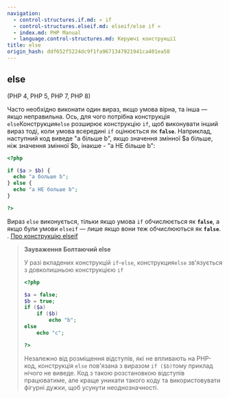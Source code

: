 ```yaml
---
navigation:
  - control-structures.if.md: « if
  - control-structures.elseif.md: elseif/else if »
  - index.md: PHP Manual
  - language.control-structures.md: Керуючі конструкції
title: else
origin_hash: ddf652f5224dc9f1fa9671347921941ca401ea50
---
```

## else

(PHP 4, PHP 5, PHP 7, PHP 8)

Часто необхідно виконати один вираз, якщо умова вірна, та інша — якщо неправильна. Ось, для чого потрібна конструкція `else`Конструкция`else` розширює конструкцію `if`, щоб виконувати інший вираз тоді, коли умова всередині `if` оцінюється як **`false`**. Наприклад, наступний код виведе "a більше b", якщо значення змінної $a більше, ніж значення змінної $b, інакше - "a НЕ більше b":

```php
<?php

if ($a > $b) {
  echo "a больше b";
} else {
  echo "a НЕ больше b";
}

?>
```

Вираз `else` виконується, тільки якщо умова `if` обчислюється як **`false`**, а якщо були умови `elseif` — лише якщо вони теж обчислюються як **`false`**. . [Про конструкцію elseif](control-structures.elseif.md)

> **Зауваження** **Болтаючий else**
> 
> У разі вкладених конструкцій `if`\-`else`, конструкция`else` зв'язується з довколишньою конструкцією `if`
> 
> ```php
> <?php
> 
> $a = false;
> $b = true;
> if ($a)
>     if ($b)
>         echo "b";
> else
>     echo "c";
> 
> ?>
> ```
> 
> Незалежно від розміщення відступів, які не впливають на PHP-код, конструкція `else` пов'язана з виразом `if ($b)`тому приклад нічого не виведе. Код з такою розстановкою відступів працюватиме, але краще уникати такого коду та використовувати фігурні дужки, щоб усунути неоднозначності.

